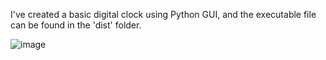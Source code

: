 I've created a basic digital clock using Python GUI, and the executable file can be found in the 'dist' folder.

![image](https://github.com/rupanraj19/Clock-/assets/105553566/d80d26a4-10e9-46df-ba8c-ab3f6fc7d5e5)
